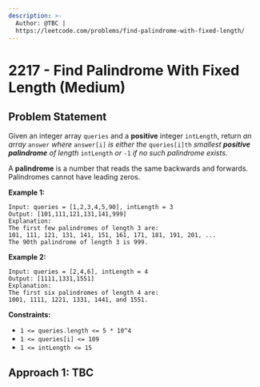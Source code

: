 ```yaml
---
description: >-
  Author: @TBC |
  https://leetcode.com/problems/find-palindrome-with-fixed-length/
---
```


# 2217 - Find Palindrome With Fixed Length (Medium)

## Problem Statement

Given an integer array `queries` and a **positive** integer `intLength`, return _an array_ `answer` _where_ `answer[i]` _is either the_ `queries[i]th` _smallest **positive palindrome** of length_ `intLength` _or_ `-1` _if no such palindrome exists_.

A **palindrome** is a number that reads the same backwards and forwards. Palindromes cannot have leading zeros.

&#x20;

**Example 1:**

```
Input: queries = [1,2,3,4,5,90], intLength = 3
Output: [101,111,121,131,141,999]
Explanation:
The first few palindromes of length 3 are:
101, 111, 121, 131, 141, 151, 161, 171, 181, 191, 201, ...
The 90th palindrome of length 3 is 999.
```

**Example 2:**

```
Input: queries = [2,4,6], intLength = 4
Output: [1111,1331,1551]
Explanation:
The first six palindromes of length 4 are:
1001, 1111, 1221, 1331, 1441, and 1551.
```

**Constraints:**

* `1 <= queries.length <= 5 * 10^4`
* `1 <= queries[i] <= 109`
* `1 <= intLength <= 15`

## Approach 1: TBC
